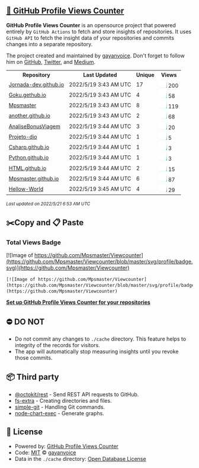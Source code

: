 ## [🚀 GitHub Profile Views Counter](https://github.com/gayanvoice/github-profile-views-counter)
**GitHub Profile Views Counter** is an opensource project that powered entirely by  `GitHub Actions` to fetch and store insights of repositories.
It uses `GitHub API` to fetch the insight data of your repositories and commits changes into a separate repository.

The project created and maintained by [gayanvoice](https://github.com/gayanvoice). Don't forget to follow him on [GitHub](https://github.com/gayanvoice), [Twitter](https://twitter.com/gayanvoice), and [Medium](https://gayanvoice.medium.com/).

<table>
	<tr>
		<th>
			Repository
		</th>
		<th>
			Last Updated
		</th>
		<th>
			Unique
		</th>
		<th>
			Views
		</th>
	</tr>
	<tr>
		<td>
			<a href="https://github.com/Mpsmaster/Viewcounter/tree/master/readme/488105366/year.md">
				Jornada-dev.github.io
			</a>
		</td>
		<td>
			2022/5/19 3:43 AM UTC
		</td>
		<td>
			17
		</td>
		<td>
			<img alt="Response time graph" src="https://github.com/Mpsmaster/Viewcounter/raw/master/graph/488105366/small/year.png" height="20"> 200
		</td>
	</tr>
	<tr>
		<td>
			<a href="https://github.com/Mpsmaster/Viewcounter/tree/master/readme/491348277/year.md">
				Goku.gethub.io
			</a>
		</td>
		<td>
			2022/5/19 3:43 AM UTC
		</td>
		<td>
			4
		</td>
		<td>
			<img alt="Response time graph" src="https://github.com/Mpsmaster/Viewcounter/raw/master/graph/491348277/small/year.png" height="20"> 58
		</td>
	</tr>
	<tr>
		<td>
			<a href="https://github.com/Mpsmaster/Viewcounter/tree/master/readme/488047529/year.md">
				Mpsmaster
			</a>
		</td>
		<td>
			2022/5/19 3:43 AM UTC
		</td>
		<td>
			8
		</td>
		<td>
			<img alt="Response time graph" src="https://github.com/Mpsmaster/Viewcounter/raw/master/graph/488047529/small/year.png" height="20"> 119
		</td>
	</tr>
	<tr>
		<td>
			<a href="https://github.com/Mpsmaster/Viewcounter/tree/master/readme/491328736/year.md">
				another.github.io
			</a>
		</td>
		<td>
			2022/5/19 3:43 AM UTC
		</td>
		<td>
			2
		</td>
		<td>
			<img alt="Response time graph" src="https://github.com/Mpsmaster/Viewcounter/raw/master/graph/491328736/small/year.png" height="20"> 68
		</td>
	</tr>
	<tr>
		<td>
			<a href="https://github.com/Mpsmaster/Viewcounter/tree/master/readme/490287175/year.md">
				AnaliseBonusViagem
			</a>
		</td>
		<td>
			2022/5/19 3:44 AM UTC
		</td>
		<td>
			3
		</td>
		<td>
			<img alt="Response time graph" src="https://github.com/Mpsmaster/Viewcounter/raw/master/graph/490287175/small/year.png" height="20"> 20
		</td>
	</tr>
	<tr>
		<td>
			<a href="https://github.com/Mpsmaster/Viewcounter/tree/master/readme/488782926/year.md">
				Projeto-dio
			</a>
		</td>
		<td>
			2022/5/19 3:44 AM UTC
		</td>
		<td>
			1
		</td>
		<td>
			<img alt="Response time graph" src="https://github.com/Mpsmaster/Viewcounter/raw/master/graph/488782926/small/year.png" height="20"> 5
		</td>
	</tr>
	<tr>
		<td>
			<a href="https://github.com/Mpsmaster/Viewcounter/tree/master/readme/488368017/year.md">
				Csharp.github.io
			</a>
		</td>
		<td>
			2022/5/19 3:44 AM UTC
		</td>
		<td>
			1
		</td>
		<td>
			<img alt="Response time graph" src="https://github.com/Mpsmaster/Viewcounter/raw/master/graph/488368017/small/year.png" height="20"> 3
		</td>
	</tr>
	<tr>
		<td>
			<a href="https://github.com/Mpsmaster/Viewcounter/tree/master/readme/488363582/year.md">
				Python.github.io
			</a>
		</td>
		<td>
			2022/5/19 3:44 AM UTC
		</td>
		<td>
			1
		</td>
		<td>
			<img alt="Response time graph" src="https://github.com/Mpsmaster/Viewcounter/raw/master/graph/488363582/small/year.png" height="20"> 3
		</td>
	</tr>
	<tr>
		<td>
			<a href="https://github.com/Mpsmaster/Viewcounter/tree/master/readme/488346472/year.md">
				HTML.github.io
			</a>
		</td>
		<td>
			2022/5/19 3:44 AM UTC
		</td>
		<td>
			2
		</td>
		<td>
			<img alt="Response time graph" src="https://github.com/Mpsmaster/Viewcounter/raw/master/graph/488346472/small/year.png" height="20"> 15
		</td>
	</tr>
	<tr>
		<td>
			<a href="https://github.com/Mpsmaster/Viewcounter/tree/master/readme/488062606/year.md">
				Mpsmaster.github.io
			</a>
		</td>
		<td>
			2022/5/19 3:44 AM UTC
		</td>
		<td>
			6
		</td>
		<td>
			<img alt="Response time graph" src="https://github.com/Mpsmaster/Viewcounter/raw/master/graph/488062606/small/year.png" height="20"> 87
		</td>
	</tr>
	<tr>
		<td>
			<a href="https://github.com/Mpsmaster/Viewcounter/tree/master/readme/488043347/year.md">
				Hellow-World
			</a>
		</td>
		<td>
			2022/5/19 3:45 AM UTC
		</td>
		<td>
			4
		</td>
		<td>
			<img alt="Response time graph" src="https://github.com/Mpsmaster/Viewcounter/raw/master/graph/488043347/small/year.png" height="20"> 29
		</td>
	</tr>
</table>

<small><i>Last updated on 2022/5/21 6:53 AM UTC</i></small>

## ✂️Copy and 📋 Paste
### Total Views Badge
[![Image of https://github.com/Mpsmaster/Viewcounter](https://github.com/Mpsmaster/Viewcounter/blob/master/svg/profile/badge.svg)](https://github.com/Mpsmaster/Viewcounter)

```readme
[![Image of https://github.com/Mpsmaster/Viewcounter](https://github.com/Mpsmaster/Viewcounter/blob/master/svg/profile/badge.svg)](https://github.com/Mpsmaster/Viewcounter)
```
[**Set up GitHub Profile Views Counter for your repositories**](https://github.com/gayanvoice/github-profile-views-counter)
## ⛔ DO NOT
- Do not commit any changes to `./cache` directory. This feature helps to integrity of the records for visitors.
- The app will automatically stop measuring insights until you revoke those commits.
## 📦 Third party

- [@octokit/rest](https://www.npmjs.com/package/@octokit/rest) - Send REST API requests to GitHub.
- [fs-extra](https://www.npmjs.com/package/fs-extra) - Creating directories and files.
- [simple-git](https://www.npmjs.com/package/simple-git) - Handling Git commands.
- [node-chart-exec](https://www.npmjs.com/package/node-chart-exec) - Generate graphs.
## 📄 License
- Powered by: [GitHub Profile Views Counter](https://github.com/gayanvoice/github-profile-views-counter)
- Code: [MIT](./LICENSE) © [gayanvoice](https://github.com/gayanvoice)
- Data in the `./cache` directory: [Open Database License](https://opendatacommons.org/licenses/odbl/1-0/)